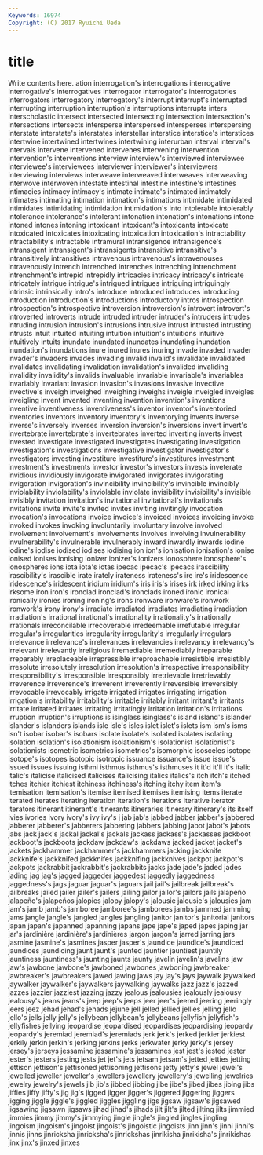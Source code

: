 ```yaml
---
Keywords: 16974 
Copyright: (C) 2017 Ryuichi Ueda
---
```


# title

Write contents here.
ation interrogation's interrogations
interrogative interrogative's interrogatives interrogator interrogator's interrogatories interrogators interrogatory interrogatory's interrupt
interrupt's interrupted interrupting interruption interruption's interruptions interrupts inters interscholastic intersect
intersected intersecting intersection intersection's intersections intersects intersperse interspersed intersperses interspersing
interstate interstate's interstates interstellar interstice interstice's interstices intertwine intertwined intertwines
intertwining interurban interval interval's intervals intervene intervened intervenes intervening intervention
intervention's interventions interview interview's interviewed interviewee interviewee's interviewees interviewer interviewer's
interviewers interviewing interviews interweave interweaved interweaves interweaving interwove interwoven intestate
intestinal intestine intestine's intestines intimacies intimacy intimacy's intimate intimate's intimated
intimately intimates intimating intimation intimation's intimations intimidate intimidated intimidates intimidating
intimidation intimidation's into intolerable intolerably intolerance intolerance's intolerant intonation intonation's
intonations intone intoned intones intoning intoxicant intoxicant's intoxicants intoxicate intoxicated
intoxicates intoxicating intoxication intoxication's intractability intractability's intractable intramural intransigence intransigence's
intransigent intransigent's intransigents intransitive intransitive's intransitively intransitives intravenous intravenous's intravenouses
intravenously intrench intrenched intrenches intrenching intrenchment intrenchment's intrepid intrepidly intricacies
intricacy intricacy's intricate intricately intrigue intrigue's intrigued intrigues intriguing intriguingly
intrinsic intrinsically intro's introduce introduced introduces introducing introduction introduction's introductions
introductory intros introspection introspection's introspective introversion introversion's introvert introvert's introverted
introverts intrude intruded intruder intruder's intruders intrudes intruding intrusion intrusion's
intrusions intrusive intrust intrusted intrusting intrusts intuit intuited intuiting intuition
intuition's intuitions intuitive intuitively intuits inundate inundated inundates inundating inundation
inundation's inundations inure inured inures inuring invade invaded invader invader's
invaders invades invading invalid invalid's invalidate invalidated invalidates invalidating invalidation
invalidation's invalided invaliding invalidity invalidity's invalids invaluable invariable invariable's invariables
invariably invariant invasion invasion's invasions invasive invective invective's inveigh inveighed
inveighing inveighs inveigle inveigled inveigles inveigling invent invented inventing invention
invention's inventions inventive inventiveness inventiveness's inventor inventor's inventoried inventories inventors
inventory inventory's inventorying invents inverse inverse's inversely inverses inversion inversion's
inversions invert invert's invertebrate invertebrate's invertebrates inverted inverting inverts invest
invested investigate investigated investigates investigating investigation investigation's investigations investigative investigator
investigator's investigators investing investiture investiture's investitures investment investment's investments investor
investor's investors invests inveterate invidious invidiously invigorate invigorated invigorates invigorating
invigoration invigoration's invincibility invincibility's invincible invincibly inviolability inviolability's inviolable inviolate
invisibility invisibility's invisible invisibly invitation invitation's invitational invitational's invitationals invitations
invite invite's invited invites inviting invitingly invocation invocation's invocations invoice
invoice's invoiced invoices invoicing invoke invoked invokes invoking involuntarily involuntary
involve involved involvement involvement's involvements involves involving invulnerability invulnerability's invulnerable
invulnerably inward inwardly inwards iodine iodine's iodise iodised iodises iodising
ion ion's ionisation ionisation's ionise ionised ionises ionising ionizer ionizer's
ionizers ionosphere ionosphere's ionospheres ions iota iota's iotas ipecac ipecac's
ipecacs irascibility irascibility's irascible irate irately irateness irateness's ire ire's
iridescence iridescence's iridescent iridium iridium's iris iris's irises irk irked
irking irks irksome iron iron's ironclad ironclad's ironclads ironed ironic
ironical ironically ironies ironing ironing's irons ironware ironware's ironwork ironwork's
irony irony's irradiate irradiated irradiates irradiating irradiation irradiation's irrational irrational's
irrationality irrationality's irrationally irrationals irreconcilable irrecoverable irredeemable irrefutable irregular irregular's
irregularities irregularity irregularity's irregularly irregulars irrelevance irrelevance's irrelevances irrelevancies irrelevancy
irrelevancy's irrelevant irrelevantly irreligious irremediable irremediably irreparable irreparably irreplaceable irrepressible
irreproachable irresistible irresistibly irresolute irresolutely irresolution irresolution's irrespective irresponsibility irresponsibility's
irresponsible irresponsibly irretrievable irretrievably irreverence irreverence's irreverent irreverently irreversible irreversibly
irrevocable irrevocably irrigate irrigated irrigates irrigating irrigation irrigation's irritability irritability's
irritable irritably irritant irritant's irritants irritate irritated irritates irritating irritatingly
irritation irritation's irritations irruption irruption's irruptions is isinglass isinglass's island
island's islander islander's islanders islands isle isle's isles islet islet's
islets ism ism's isms isn't isobar isobar's isobars isolate isolate's
isolated isolates isolating isolation isolation's isolationism isolationism's isolationist isolationist's isolationists
isometric isometrics isometrics's isomorphic isosceles isotope isotope's isotopes isotopic isotropic
issuance issuance's issue issue's issued issues issuing isthmi isthmus isthmus's
isthmuses it it'd it'll it's italic italic's italicise italicised italicises
italicising italics italics's itch itch's itched itches itchier itchiest itchiness
itchiness's itching itchy item item's itemisation itemisation's itemise itemised itemises
itemising items iterate iterated iterates iterating iteration iteration's iterations iterative
iterator iterators itinerant itinerant's itinerants itineraries itinerary itinerary's its itself
ivies ivories ivory ivory's ivy ivy's j jab jab's jabbed
jabber jabber's jabbered jabberer jabberer's jabberers jabbering jabbers jabbing jabot
jabot's jabots jabs jack jack's jackal jackal's jackals jackass jackass's
jackasses jackboot jackboot's jackboots jackdaw jackdaw's jackdaws jacked jacket jacket's
jackets jackhammer jackhammer's jackhammers jacking jackknife jackknife's jackknifed jackknifes jackknifing
jackknives jackpot jackpot's jackpots jackrabbit jackrabbit's jackrabbits jacks jade jade's
jaded jades jading jag jag's jagged jaggeder jaggedest jaggedly jaggedness
jaggedness's jags jaguar jaguar's jaguars jail jail's jailbreak jailbreak's jailbreaks
jailed jailer jailer's jailers jailing jailor jailor's jailors jails jalapeño
jalapeño's jalapeños jalopies jalopy jalopy's jalousie jalousie's jalousies jam jam's
jamb jamb's jamboree jamboree's jamborees jambs jammed jamming jams jangle
jangle's jangled jangles jangling janitor janitor's janitorial janitors japan japan's
japanned japanning japans jape jape's japed japes japing jar jar's
jardinière jardinière's jardinières jargon jargon's jarred jarring jars jasmine jasmine's
jasmines jasper jasper's jaundice jaundice's jaundiced jaundices jaundicing jaunt jaunt's
jaunted jauntier jauntiest jauntily jauntiness jauntiness's jaunting jaunts jaunty javelin
javelin's javelins jaw jaw's jawbone jawbone's jawboned jawbones jawboning jawbreaker
jawbreaker's jawbreakers jawed jawing jaws jay jay's jays jaywalk jaywalked
jaywalker jaywalker's jaywalkers jaywalking jaywalks jazz jazz's jazzed jazzes jazzier
jazziest jazzing jazzy jealous jealousies jealously jealousy jealousy's jeans jeans's
jeep jeep's jeeps jeer jeer's jeered jeering jeeringly jeers jeez
jehad jehad's jehads jejune jell jelled jellied jellies jelling jello
jello's jells jelly jelly's jellybean jellybean's jellybeans jellyfish jellyfish's jellyfishes
jellying jeopardise jeopardised jeopardises jeopardising jeopardy jeopardy's jeremiad jeremiad's jeremiads
jerk jerk's jerked jerkier jerkiest jerkily jerkin jerkin's jerking jerkins
jerks jerkwater jerky jerky's jersey jersey's jerseys jessamine jessamine's jessamines
jest jest's jested jester jester's jesters jesting jests jet jet's
jets jetsam jetsam's jetted jetties jetting jettison jettison's jettisoned jettisoning
jettisons jetty jetty's jewel jewel's jewelled jeweller jeweller's jewellers jewellery
jewellery's jewelling jewelries jewelry jewelry's jewels jib jib's jibbed jibbing
jibe jibe's jibed jibes jibing jibs jiffies jiffy jiffy's jig
jig's jigged jigger jigger's jiggered jiggering jiggers jigging jiggle jiggle's
jiggled jiggles jiggling jigs jigsaw jigsaw's jigsawed jigsawing jigsawn jigsaws
jihad jihad's jihads jilt jilt's jilted jilting jilts jimmied jimmies
jimmy jimmy's jimmying jingle jingle's jingled jingles jingling jingoism jingoism's
jingoist jingoist's jingoistic jingoists jinn jinn's jinni jinni's jinnis jinns
jinricksha jinricksha's jinrickshas jinrikisha jinrikisha's jinrikishas jinx jinx's jinxed jinxes
